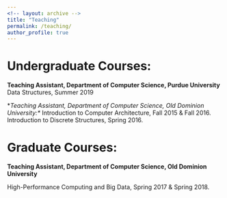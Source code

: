 ```yaml
---
<!-- layout: archive -->
title: "Teaching"
permalink: /teaching/
author_profile: true
---
```


Undergraduate Courses:
======

**Teaching Assistant, Department of Computer Science, Purdue University**
Data Structures, Summer 2019

**Teaching Assistant, Department of Computer Science, Old Dominion University:\**
Introduction to Computer Architecture, Fall 2015 & Fall 2016.
Introduction to Discrete Structures, Spring 2016.


Graduate Courses:
======
**Teaching Assistant, Department of Computer Science, Old Dominion University**

High-Performance Computing and Big Data, Spring 2017 & Spring 2018.


